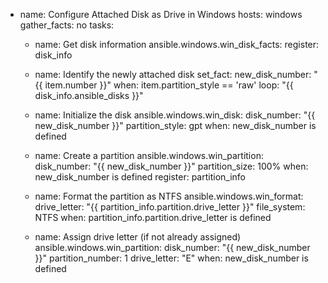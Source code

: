 - name: Configure Attached Disk as Drive in Windows
  hosts: windows
  gather_facts: no
  tasks:

    - name: Get disk information
      ansible.windows.win_disk_facts:
      register: disk_info

    - name: Identify the newly attached disk
      set_fact:
        new_disk_number: "{{ item.number }}"
      when: item.partition_style == 'raw'
      loop: "{{ disk_info.ansible_disks }}"

    - name: Initialize the disk
      ansible.windows.win_disk:
        disk_number: "{{ new_disk_number }}"
        partition_style: gpt
      when: new_disk_number is defined

    - name: Create a partition
      ansible.windows.win_partition:
        disk_number: "{{ new_disk_number }}"
        partition_size: 100%
      when: new_disk_number is defined
      register: partition_info

    - name: Format the partition as NTFS
      ansible.windows.win_format:
        drive_letter: "{{ partition_info.partition.drive_letter }}"
        file_system: NTFS
      when: partition_info.partition.drive_letter is defined

    - name: Assign drive letter (if not already assigned)
      ansible.windows.win_partition:
        disk_number: "{{ new_disk_number }}"
        partition_number: 1
        drive_letter: "E"
      when: new_disk_number is defined


